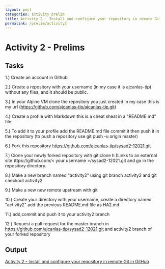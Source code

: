```yaml
---
layout: post
categories: activity prelim
title: Activity 2 - Install and configure your repository in remote Git in GitHub
permalink: /prelim/activity2
---
```

# Activity 2 - Prelims

## Tasks
1.) Create an account in Github

2.) Create a repository with your username (in my case it is ajcanlas-tip) without any files, and it should be public.

3.) In your Alpine VM clone the repository you just created in my case this is my url (https://github.com/ajcanlas-tip/ajcanlas-tip.git)

4.) Create a profile with Markdown this is a cheat sheat in a "README.md" file

5.) To add it to your profile add the README.md file commit it then push it in the repository (to push a repository use git push -u origin master)

6.) Fork this repository https://github.com/ajcanlas-tip/sysad2-12021.git

7.) Clone your newly forked repository with git clone h (Links to an external site.)ttps://github.com/< your username >/sysad2-12021.git and  go in the repository directory.

8.) Make a new branch named "activity2" using git branch activity2 and git checkout activity2

9.) Make a new new remote upstream with git 

10.) Create your directory with your username, create a directory named "activity2" add the previous README.md file as HA2.md

11.) add,commit and push it to your activity2 branch

12.) Request a pull request for the master branch in https://github.com/ajcanlas-tip/sysad2-12021.git and activity2 branch of your forked repository

## Output
<p> <a href="https://github.com/jesmatienzo-tip/sysad2-12021/tree/activity2"> Activity 2 - Install and configure your repository in remote Git in GitHub </a> </p>

```

```




